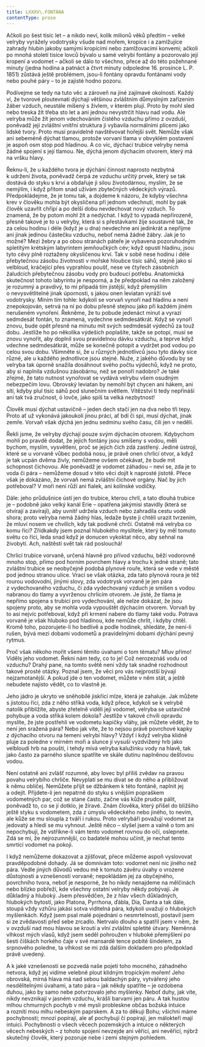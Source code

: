 ```yaml
---
title: LXXXV\.FONTÁNA
contentType: prose
---
```


  

Ačkoli po šest tisíc let – a nikdo neví, kolik milionů věků předtím – velké velryby vyrážely vodotrysky všude nad mořem, kropíce i a zamlžujíce zahrady hlubin jakoby samými kropícími nebo zamlžovacími konvemi; ačkoli po mnohá století tisíce lovců bývalo u samé velrybí fontány a pozorovalo její kropení a vodomet – ačkoli se dálo to všechno, přece až do této požehnané minuty (jedna hodina a patnáct a čtvrt minuty odpoledne 16. prosince L. P. 1851) zůstává ještě problémem, jsou-li fontány opravdu fontánami vody nebo pouhé páry – to je zajisté hodno pozoru.

Podívejme se tedy na tuto věc a zároveň na jiné zajímavé okolnosti. Každý ví, že tvorové ploutevnatí dýchají většinou zvláštním důmyslným zařízením žáber vzduch, neustále míšený s živlem, v kterém plují. Proto by mohl sled nebo treska žít třeba sto let a ani jednou nevystrčit hlavu nad vodu. Ale velryba může žít jenom vdechováním čistého vzduchu přímo z ovzduší, poněvadž její zvláštní vnitřní struktura ji vybavila normálními plícemi jako lidské tvory. Proto musí pravidelně navštěvovat hořejší svět. Nemůže však ani sebeméně dýchat tlamou, protože vorvaní tlama v obvyklém postavení je aspoň osm stop pod hladinou. A co víc, dýchací trubice velryby nemá žádné spojení s její tlamou. Ne, dýchá jenom dýchacím otvorem, který má na vršku hlavy.

Řeknu-li, že u každého tvora je dýchání činnost naprosto nezbytná k udržení života, poněvadž čerpá ze vzduchu určitý prvek, který se tak dostává do styku s krví a obdařuje ji silou životodárnou, myslím, že se nemýlím, i když přitom snad užívám zbytečných vědeckých výrazů. Předpokládejme, že je tomu tak, a dojdeme k názoru, že kdyby všechna krev v člověku mohla být okysličena při jednom vdechnutí, mohl by pak člověk uzavřít chřípí a po delší dobu nevdechovat nový vzduch. To znamená, že by potom mohl žít a nedýchat. I když to vypadá nepřirozeně, přesně takové je to u velryby, která si s přestávkami žije soustavně tak, že za celou hodinu i déle (když je u dna) nevdechne ani jedinkrát a nepřijme ani jinak jedinou částečku vzduchu, neboť nemá žádné žábry. Jak je to možné? Mezi žebry a po obou stranách páteře je vybavena pozoruhodným spletitým krétským labyrintem jemňoučkých cév; když opustí hladinu, jsou tyto cévy plně roztaženy okysličenou krví. Tak v sobě nese hodinu i déle přebytečnou zásobu životnosti v mořské hloubce tisíc sáhů, stejně jako si velbloud, kráčející přes vyprahlou poušť, nese ve čtyřech zásobních žaludcích přebytečnou zásobu vody pro budoucí potřebu. Anatomická skutečnost tohoto labyrintu je nesporná, a že předpoklad na něm založený je rozumný a pravdivý, to mi připadá tím jistější, když přemýšlím o nevysvětlitelné jinak úpornosti, s jakou onen leviatan vyráží své vodotrysky. Míním tím tohle: kdykoli se vorvaň vynoří nad hladinu a není znepokojován, setrvá na ní po dobu přesně stejnou jako při každém jiném nerušeném vynoření. Řekněme, že tu pobude jedenáct minut a vyrazí sedmdesát fontán, to znamená, vydechne sedmdesátkrát. Když se vynoří znovu, bude opět přesně na minutu mít svých sedmdesát výdechů za touž dobu. Jestliže ho po několika výdeších poplašíte, takže se potopí, musí se znovu vynořit, aby doplnil svou pravidelnou dávku vzduchu, a teprve když vdechne sedmdesátkrát, může se konečně potopit a vydržet pod vodou po celou svou dobu. Všimněte si, že u různých jednotlivců jsou tyto dávky sice různé, ale u každého jednotlivce jsou stejné. Nuže, z jakého důvodu by se velryba tak úporně snažila dosáhnout svého počtu výdechů, když ne proto, aby si naplnila vzdušnou zásobárnu, než se ponoří nadobro? Je také zřejmé, že tato nutnost vynořovat se vydává velrybu všem osudným nebezpečím lovu. Obrovský leviatan by nemohl být chycen ani hákem, ani sítí, kdyby plul tisíc sáhů pod slunečním světlem. Vítězství ti tedy nepřináší ani tak tvá zručnost, ó lovče, jako spíš ta velká nezbytnost!

Člověk musí dýchat ustavičně – jeden dech stačí jen na dva nebo tři tepy. Proto ať už vykonává jakoukoli jinou práci, ať bdí či spí, musí dýchat, jinak zemře. Vorvaň však dýchá jen jednu sedminu svého času, čili jen v neděli.

Řekli jsme, že velryby dýchají pouze svým dýchacím otvorem. Kdybychom mohli po pravdě dodat, že jejich fontány jsou smíšeny s vodou, měli bychom, myslím, vysvětlení, proč se jejich čich zdá zastřený. Jediné ústrojí, které se u vorvaně vůbec podobá nosu, je právě onen chrlicí otvor, a když je tak ucpán dvěma živly, nemůžeme ovšem očekávat, že bude mít schopnost čichovou. Ale poněvadž je vodomet záhadou – neví se, zda je to voda či pára – nemůžeme dosud v této věci dojít k naprosté jistotě. Přece však je dokázáno, že vorvaň nemá zvláštní čichové orgány. Nač by jich potřeboval? V moři není růží ani fialek, ani kolínské vodičky.

Dále: jeho průdušnice ústí jen do trubice, kterou chrlí, a tato dlouhá trubice je – podobně jako velký kanál Erie – opatřena jakýmisi stavidly (která se otvírají a zavírají), aby uvnitř udržela vzduch nebo zahradila cestu vodě shora; proto velryba nemá žádný hlas, ledaže byste ji chtěli urazit tvrzením, že mluví nosem ve chvílích, kdy tak podivně chrčí. Ostatně má velryba co komu říci? Zřídkakdy jsem poznal hlubokého myslitele, který by měl tomuto světu co říci, leda snad když je donucen vykoktat něco, aby sehnal na živobytí. Ach, naštěstí svět tak rád poslouchá!

Chrlicí trubice vorvaně, určená hlavně pro přívod vzduchu, běží vodorovně mnoho stop, přímo pod horním povrchem hlavy a trochu k jedné straně; tato zvláštní trubice se neobyčejně podobá plynové rouře, která se vede v městě pod jednou stranou ulice. Vrací se však otázka, zda tato plynová roura je též rourou vodovodní, jinými slovy, zda vodotrysk vorvaně je jen pára z vydechovaného vzduchu, či zda vydechovaný vzduch je smíšen s vodou nabranou do tlamy a vyvrženou chrlicím otvorem. Je jisté, že tlama je nepřímo spojena s trubicí pro vydechování, ale nelze dokázat, že jsou spojeny proto, aby se mohla voda vypouštět dýchacím otvorem. Vorvaň by to asi nejvíc potřeboval, když při krmení nabere do tlamy také vodu. Potrava vorvaně je však hluboko pod hladinou, kde nemůže chrlit, i kdyby chtěl. Kromě toho, pozorujete-li ho bedlivě a podle hodinek, shledáte, že není-li rušen, bývá mezi dobami vodometů a pravidelnými dobami dýchání pevný rytmus.

Proč však někoho mořit všemi těmito úvahami o tom tématu? Mluv přímo! Viděls jeho vodomet. Řekni nám tedy, co to je! Což nerozeznáš vodu od vzduchu? Drahý pane, na tomto světě není vždy tak snadné rozhodnout takové prosté otázky. Poznal jsem, že věci pro vás nejprostší bývají nejzamotanější. A pokud jde o ten vodomet, můžete v něm stát, a ještě nebudete najisto vědět, co to vlastně je.

Jeho jádro je ukryto ve sněhobílé jiskřící mlze, která je zahaluje. Jak můžete s jistotou říci, zda z něho stříká voda, když přece, kdykoli se k velrybě natolik přiblížíte, abyste zřetelně viděli její vodomet, velryba se ustavičně pohybuje a voda stříká kolem dokola? Jestliže v takové chvíli opravdu myslíte, že jste postřehli ve vodometu kapičky vláhy, jak můžete vědět, že to není jen sražená pára? Nebo jak víte, že to nejsou právě povrchové kapky z dýchacího otvoru na temeni velrybí hlavy? Vždyť i když velryba klidně pluje za poledne v mírném moři a slunce jí vysuší vyzdvižený hrb jako velbloudí hrb na poušti, i tehdy mívá velryba kalužinku vody na hlavě, tak jako často za parného slunce spatříte ve skále dutinu naplněnou dešťovou vodou.

Není ostatně ani zvlášť rozumné, aby lovec byl příliš zvědav na pravou povahu velrybího chrliče. Nevyplatí se mu dívat se do něho a přibližovat k němu obličej. Nemůžete přijít se džbánkem k této fontáně, naplnit jej a odejít. Přijdete-li jen nepatrně do styku s vnějším popraškem vodometných par, což se stane často, začne vás kůže prudce pálit, poněvadž to, co se jí dotklo, je žíravé. Znám člověka, který přišel do bližšího ještě styku s vodometem, zda z úmyslu vědeckého nebo jiného, to nevím, ale kůže se mu sloupla z tváří i rukou. Proto velrybáři považují vodomet za jedovatý a hledí se mu vyhnout. Ještě něco – slyšel jsem a valně o tom ani nepochybuji, že vstříkne-li vám tento vodomet rovnou do očí, oslepnete. Zdá se mi, že nejrozumnější, co badatelé mohou učinit, je nechat tento smrtící vodomet na pokoji.

I když nemůžeme dokazovat a zjišťovat, přece můžeme aspoň vyslovovat pravděpodobné dohady. Já se domnívám toto: vodomet není nic jiného než pára. Vedle jiných důvodů vedou mě k tomuto závěru úvahy o vrozené důstojnosti a vznešenosti vorvaně; nepokládám jej za obyčejného, povrchního tvora, neboť je nesporné, že ho nikdy nenajdeme na mělčinách nebo blízko pobřeží, kde všechny ostatní velryby někdy pobývají. Je důkladný a hluboký. Jsem přesvědčen, že z hlav všech důkladných, hlubokých bytostí, jako Platona, Pyrrhona, ďábla, Dia, Danta a tak dále, stoupá vždy vzhůru jakási sotva viditelná pára, kdykoli uvažují o hlubokých myšlenkách. Když jsem psal malé pojednání o nesmrtelnosti, postavil jsem si ze zvědavosti před sebe zrcadlo. Netrvalo dlouho a spatřil jsem v něm, že v ovzduší nad mou hlavou se kroutí a vlní zvláštní spletité útvary. Neměnná vlhkost mých vlasů, když jsem seděl pohroužen v hluboké přemýšlení po šesti číškách horkého čaje v své mansardě tence pobité šindelem, za srpnového poledne, ta vlhkost se mi zdá dalším dokladem pro předpoklad právě uvedený.

A k jaké vznešenosti se pozvedá naše pojetí toho mocného, záhadného netvora, když jej vidíme velebně plout klidným tropickým mořem! Jeho obrovská, mírná hlava má nad sebou baldachýn páry, vytvářený jeho nesdělitelnými úvahami, a tato pára – jak někdy spatříte – je ozdobena duhou, jako by samo nebe potvrzovalo jeho myšlenky. Neboť duhy, jak víte, nikdy nevznikají v jasném vzduchu, krášlí barvami jen páru. A tak hustou mlhou chmurných pochyb v mé mysli probleskne občas božská intuice a roznítí mou mlhu nebeským paprskem. A za to děkuji Bohu; všichni máme pochybnosti; mnozí popírají, ale ať pochybují či popírají, jen málokteří mají intuici. Pochybnosti o všech věcech pozemských a intuice o některých věcech nebeských – z tohoto spojení nevzejde ani věřící, ani nevěřící, nýbrž skutečný člověk, který pozoruje nebe i zemi stejným pohledem.
